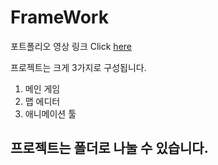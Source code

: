 # FrameWork
포트폴리오 영상 링크 Click [here](https://youtu.be/qZcuQe4SFsE)

프로젝트는 크게 3가지로 구성됩니다.
1. 메인 게임
2. 맵 에디터
3. 애니메이션 툴

프로젝트는 폴더로 나눌 수 있습니다.
- 
